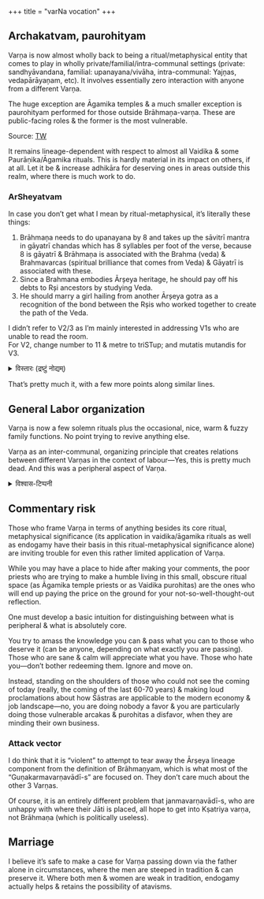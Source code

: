 +++
title = "varNa vocation"
+++

## Archakatvam, paurohityam
Varņa is now almost wholly back to being a ritual/metaphysical entity that comes to play in wholly private/familial/intra-communal settings (private: sandhyāvandana, familial: upanayana/vivāha, intra-communal: Yajņas, vedapārāyaņam, etc). It involves essentially zero interaction with anyone from a different Varņa.

The huge exception are Āgamika temples & a much smaller exception is paurohityam performed for those outside Brāhmaņa-varņa. These are public-facing roles & the former is the most vulnerable. 

Source: [TW](https://x.com/GhorAngirasa/status/1580383350514065409)

It remains lineage-dependent with respect to almost all Vaidika & some Paurāṇika/Āgamika rituals. This is hardly material in its impact on others, if at all. Let it be & increase adhikāra for deserving ones in areas outside this realm, where there is much work to do.

### ArSheyatvam
In case you don’t get what I mean by ritual-metaphysical, it’s literally these things:

1. Brāhmaņa needs to do upanayana by 8 and takes up the sāvitrī mantra in gāyatrī chandas which has 8 syllables per foot of the verse, because 8 is gāyatrī & Brāhmaņa is associated with the Brahma (veda) & Brahmavarcas (spiritual brilliance that comes from Veda) & Gāyatrī is associated with these.
2. Since a Brahmana embodies Ārșeya heritage, he should pay off his debts to Rși ancestors by studying Veda.
3. He should marry a girl hailing from another Ārșeya gotra as a recognition of the bond between the Rșis who worked together to create the path of the Veda.

I didn’t refer to V2/3 as I’m mainly interested in addressing V1s who are unable to read the room.  
For V2, change number to 11 & metre to triSTup; and mutatis mutandis for V3.

<details><summary>विस्तारः (द्रष्टुं नोद्यम्)</summary>

Reference to Manusmṛti, where for Kṣatriya-s, a different mantra is used for initiation into vaidikam. 

As a corollary, Pāraskaragṛhyasūtra says that all the three dvija Varṇa-s may be initiated by Brahmagāyatrī.
</details>


That’s pretty much it, with a few more points along similar lines. 

## General Labor organization
Varņa is now a few solemn rituals plus the occasional, nice, warm & fuzzy family functions.  No point trying to revive anything else.

Varņa as an inter-communal, organizing principle that creates relations between different Varņas in the context of labour—Yes, this is pretty much dead. And this was a peripheral aspect of Varņa.

<details><summary>विश्वास-टिप्पनी</summary>

There's a lingering emotional attachment to the ancestral occupation - esp. strong in v1s; but visible in v2s and v3s.
So, to that extant "labor organizing" principle persists
</details>


## Commentary risk
Those who frame Varņa in terms of anything besides its core ritual, metaphysical significance (its application in vaidika/āgamika rituals as well as endogamy have their basis in this ritual-metaphysical significance alone) are inviting trouble for even this rather limited application of Varņa.

While you may have a place to hide after making your comments, the poor priests who are trying to make a humble living in this small, obscure ritual space (as Āgamika temple priests or as Vaidika purohitas) are the ones who will end up paying the price on the ground for your not-so-well-thought-out reflection.

One must develop a basic intuition for distinguishing between what is peripheral & what is absolutely core. 

You try to amass the knowledge you can & pass what you can to those who deserve it (can be anyone, depending on what exactly you are passing). Those who are sane & calm will appreciate what you have. Those who hate you—don’t bother redeeming them. Ignore and move on.

Instead, standing on the shoulders of those who could not see the coming of today (really, the coming of the last 60-70 years) & making loud proclamations about how Śāstras are applicable to the modern economy & job landscape—no, you are doing nobody a favor & you are particularly doing those vulnerable arcakas & purohitas a disfavor, when they are minding their own business.

### Attack vector
I do think that it is “violent” to attempt to tear away the Ārṣeya lineage component from the definition of Brāhmaṇyam, which is what most of the “Guṇakarmavarṇavādī-s” are focused on. They don’t care much about the other 3 Varṇas.

Of course, it is an entirely different problem that janmavarṇavādī-s, who are unhappy with where their Jāti is placed, all hope to get into Kṣatriya varṇa, not Brāhmaṇa (which is politically useless).

## Marriage
I believe it’s safe to make a case for Varṇa passing down via the father alone in circumstances, where the men are steeped in tradition & can preserve it. Where both men & women are weak in tradition, endogamy actually helps & retains the possibility of atavisms.